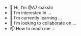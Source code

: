 - 👋 Hi, I’m @A7-bakshi
- 👀 I’m interested in ...
- 🌱 I’m currently learning ...
- 💞️ I’m looking to collaborate on ...
- 📫 How to reach me ...

<!---
A7-bakshi/A7-bakshi is a ✨ special ✨ repository because its `README.md` (this file) appears on your GitHub profile.
You can click the Preview link to take a look at your changes.
--->

